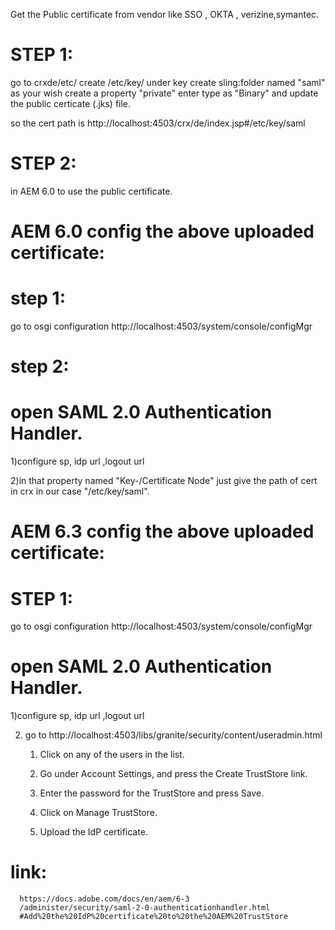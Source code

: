 Get the Public certificate from vendor like SSO , OKTA , verizine,symantec.

STEP 1:
=======

go to crxde/etc/ create /etc/key/ under key create sling:folder named "saml" as your wish
create a property "private" enter type as "Binary" and update the public certicate (.jks) file.

so the cert path is http://localhost:4503/crx/de/index.jsp#/etc/key/saml

STEP 2:
=======

in AEM 6.0 to use the public certificate.


AEM 6.0 config the above uploaded certificate:
==============================================

step 1:
========

go to  osgi configuration http://localhost:4503/system/console/configMgr 

  

step 2:
=======

open SAML 2.0 Authentication Handler.
=====================================

1)configure sp, idp url ,logout url

2)in that property named "Key-/Certificate Node" just give the path of cert in crx in our case "/etc/key/saml".




AEM 6.3 config the above uploaded certificate:
==============================================



STEP 1:
========

go to  osgi configuration http://localhost:4503/system/console/configMgr 

open SAML 2.0 Authentication Handler.
=====================================

1)configure sp, idp url ,logout url

2) go to http://localhost:4503/libs/granite/security/content/useradmin.html

   1. Click on any of the users in the list.

   2. Go under Account Settings, and press the Create TrustStore link.

   3. Enter the password for the TrustStore and press Save.

   4. Click on Manage TrustStore.

   5. Upload the IdP certificate.

link:
=====
      https://docs.adobe.com/docs/en/aem/6-3
      /administer/security/saml-2-0-authenticationhandler.html
      #Add%20the%20IdP%20certificate%20to%20the%20AEM%20TrustStore







